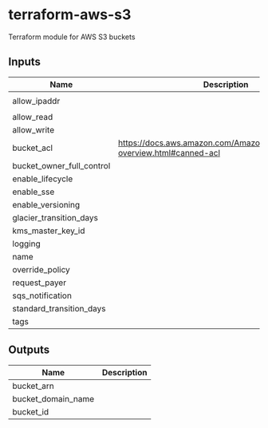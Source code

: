 # terraform-aws-s3

Terraform module for AWS S3 buckets

<!-- BEGINNING OF PRE-COMMIT-TERRAFORM DOCS HOOK -->
## Inputs

| Name | Description | Type | Default | Required |
|------|-------------|:----:|:-----:|:-----:|
| allow\_ipaddr |  | list | `[ "0.0.0.0/0" ]` | no |
| allow\_read |  | list | `[]` | no |
| allow\_write |  | list | `[]` | no |
| bucket\_acl | https://docs.aws.amazon.com/AmazonS3/latest/dev/acl-overview.html#canned-acl | string | `"private"` | no |
| bucket\_owner\_full\_control |  | string | `"true"` | no |
| enable\_lifecycle |  | string | `"true"` | no |
| enable\_sse |  | string | `"false"` | no |
| enable\_versioning |  | string | `"false"` | no |
| glacier\_transition\_days |  | string | `"60"` | no |
| kms\_master\_key\_id |  | string | `""` | no |
| logging |  | list | `[]` | no |
| name |  | string | n/a | yes |
| override\_policy |  | map | `{}` | no |
| request\_payer |  | string | `"BucketOwner"` | no |
| sqs\_notification |  | string | `"false"` | no |
| standard\_transition\_days |  | string | `"30"` | no |
| tags |  | map | `{}` | no |

## Outputs

| Name | Description |
|------|-------------|
| bucket\_arn |  |
| bucket\_domain\_name |  |
| bucket\_id |  |

<!-- END OF PRE-COMMIT-TERRAFORM DOCS HOOK -->
